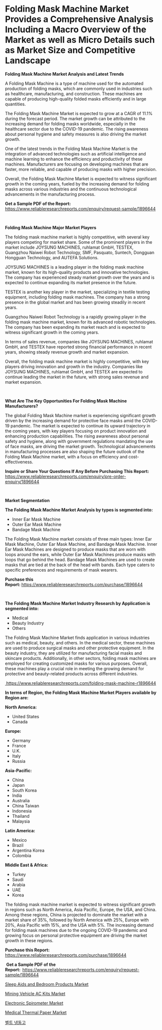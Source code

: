 <p><h1>Folding Mask Machine Market Provides a Comprehensive Analysis Including a Macro Overview of the Market as well as Micro Details such as Market Size and Competitive Landscape</h1></p><p><strong>Folding Mask Machine Market Analysis and Latest Trends</strong></p>
<p><p>A Folding Mask Machine is a type of machine used for the automated production of folding masks, which are commonly used in industries such as healthcare, manufacturing, and construction. These machines are capable of producing high-quality folded masks efficiently and in large quantities.</p><p>The Folding Mask Machine Market is expected to grow at a CAGR of 11.1% during the forecast period. The market growth can be attributed to the increasing demand for folding masks worldwide, especially in the healthcare sector due to the COVID-19 pandemic. The rising awareness about personal hygiene and safety measures is also driving the market growth.</p><p>One of the latest trends in the Folding Mask Machine Market is the integration of advanced technologies such as artificial intelligence and machine learning to enhance the efficiency and productivity of these machines. Manufacturers are focusing on developing machines that are faster, more reliable, and capable of producing masks with higher precision.</p><p>Overall, the Folding Mask Machine Market is expected to witness significant growth in the coming years, fueled by the increasing demand for folding masks across various industries and the continuous technological advancements in the manufacturing process.</p></p>
<p><strong>Get a Sample PDF of the Report:&nbsp;</strong> <a href="https://www.reliableresearchreports.com/enquiry/request-sample/1896644">https://www.reliableresearchreports.com/enquiry/request-sample/1896644</a></p>
<p>&nbsp;</p>
<p><strong>Folding Mask Machine Major Market Players</strong></p>
<p><p>The folding mask machine market is highly competitive, with several key players competing for market share. Some of the prominent players in the market include JOYSUNG MACHINES, ruhlamat GmbH, TESTEX, Guangzhou Naiwei Robot Technology, SMF, Pasquato, Suntech, Dongguan Hongguan Technology, and AUTEFA Solutions.</p><p>JOYSUNG MACHINES is a leading player in the folding mask machine market, known for its high-quality products and innovative technologies. The company has experienced steady market growth over the years and is expected to continue expanding its market presence in the future.</p><p>TESTEX is another key player in the market, specializing in textile testing equipment, including folding mask machines. The company has a strong presence in the global market and has been growing steadily in recent years.</p><p>Guangzhou Naiwei Robot Technology is a rapidly growing player in the folding mask machine market, known for its advanced robotic technologies. The company has been expanding its market reach and is expected to witness significant growth in the coming years.</p><p>In terms of sales revenue, companies like JOYSUNG MACHINES, ruhlamat GmbH, and TESTEX have reported strong financial performance in recent years, showing steady revenue growth and market expansion.</p><p>Overall, the folding mask machine market is highly competitive, with key players driving innovation and growth in the industry. Companies like JOYSUNG MACHINES, ruhlamat GmbH, and TESTEX are expected to continue leading the market in the future, with strong sales revenue and market expansion.</p></p>
<p>&nbsp;</p>
<p><strong>What Are The Key Opportunities For Folding Mask Machine Manufacturers?</strong></p>
<p><p>The global Folding Mask Machine market is experiencing significant growth driven by the increasing demand for protective face masks amid the COVID-19 pandemic. The market is expected to continue its upward trajectory in the coming years, with key players focusing on product innovation and enhancing production capabilities. The rising awareness about personal safety and hygiene, along with government regulations mandating the use of face masks, are driving the market growth. Technological advancements in manufacturing processes are also shaping the future outlook of the Folding Mask Machine market, with a focus on efficiency and cost-effectiveness.</p></p>
<p><strong>Inquire or Share Your Questions If Any Before Purchasing This Report:</strong> <a href="https://www.reliableresearchreports.com/enquiry/pre-order-enquiry/1896644">https://www.reliableresearchreports.com/enquiry/pre-order-enquiry/1896644</a></p>
<p>&nbsp;</p>
<p><strong>Market Segmentation</strong></p>
<p><strong>The Folding Mask Machine Market Analysis by types is segmented into:</strong></p>
<p><ul><li>Inner Ear Mask Machine</li><li>Outer Ear Mask Machine</li><li>Bandage Mask Machine</li></ul></p>
<p><p>The Folding Mask Machine market consists of three main types: Inner Ear Mask Machine, Outer Ear Mask Machine, and Bandage Mask Machine. Inner Ear Mask Machines are designed to produce masks that are worn with loops around the ears, while Outer Ear Mask Machines produce masks with loops that go behind the head. Bandage Mask Machines are used to create masks that are tied at the back of the head with bands. Each type caters to specific preferences and requirements of mask wearers.</p></p>
<p><strong>Purchase this Report:&nbsp;</strong><a href="https://www.reliableresearchreports.com/purchase/1896644">https://www.reliableresearchreports.com/purchase/1896644</a></p>
<p>&nbsp;</p>
<p><strong>The Folding Mask Machine Market Industry Research by Application is segmented into:</strong></p>
<p><ul><li>Medical</li><li>Beauty Industry</li><li>Others</li></ul></p>
<p><p>The Folding Mask Machine Market finds application in various industries such as medical, beauty, and others. In the medical sector, these machines are used to produce surgical masks and other protective equipment. In the beauty industry, they are utilized for manufacturing facial masks and skincare products. Additionally, in other sectors, folding mask machines are employed for creating customized masks for various purposes. Overall, these machines play a crucial role in meeting the growing demand for protective and beauty-related products across different industries.</p></p>
<p><a href="https://www.reliableresearchreports.com/folding-mask-machine-r1896644">&nbsp;https://www.reliableresearchreports.com/folding-mask-machine-r1896644</a></p>
<p><strong>In terms of Region, the Folding Mask Machine Market Players available by Region are:</strong></p>
<p>
    <p> <strong> North America: </strong>
        <ul>
            <li>United States</li>
            <li>Canada</li>
        </ul>
        </p> 
    <p> <strong> Europe: </strong>
        <ul>
            <li>Germany</li>
            <li>France</li>
            <li>U.K.</li>
            <li>Italy</li>
            <li>Russia</li>
        </ul>
        </p> 
    <p> <strong> Asia-Pacific: </strong>
        <ul>
            <li>China</li>
            <li>Japan</li>
            <li>South Korea</li>
            <li>India</li>
            <li>Australia</li>
            <li>China Taiwan</li>
            <li>Indonesia</li>
            <li>Thailand</li>
            <li>Malaysia</li>
        </ul>
        </p> 
    <p> <strong> Latin America: </strong>
        <ul>
            <li>Mexico</li>
            <li>Brazil</li>
            <li>Argentina Korea</li>
            <li>Colombia</li>
        </ul>
        </p> 
    <p> <strong> Middle East & Africa: </strong>
        <ul>
            <li>Turkey</li>
            <li>Saudi</li>
            <li>Arabia</li>
            <li>UAE</li>
            <li>Korea</li>
        </ul>
    </p>
    </p>
<p><p>The folding mask machine market is expected to witness significant growth in regions such as North America, Asia Pacific, Europe, the USA, and China. Among these regions, China is projected to dominate the market with a market share of 35%, followed by North America with 25%, Europe with 20%, Asia Pacific with 15%, and the USA with 5%. The increasing demand for folding mask machines due to the ongoing COVID-19 pandemic and growing focus on personal protective equipment are driving the market growth in these regions.</p></p>
<p><strong>Purchase this Report: </strong><a href="https://www.reliableresearchreports.com/purchase/1896644">https://www.reliableresearchreports.com/purchase/1896644</a></p>
<p>&nbsp;<strong>Get a Sample PDF of the Report:&nbsp;&nbsp;</strong><a href="https://www.reliableresearchreports.com/enquiry/request-sample/1896644">https://www.reliableresearchreports.com/enquiry/request-sample/1896644</a></p>
<p><strong></strong></p>
<p><p><a href="https://www.linkedin.com/pulse/om-products-market-overview-global-trends-future-prospects-ho3qc?trackingId=zmnsDSMiSZSWvP06e6M1UA%3D%3D">Sleep Aids and Bedroom Products Market</a></p><p><a href="https://github.com/bmorecock/Market-Research-Report-List-4/blob/main/mining-vehicle-ac-kits-market.md">Mining Vehicle AC Kits Market</a></p><p><a href="https://issuu.com/reportprime-2/docs/electronic-spirometer-market-size-2030.pptx">Electronic Spirometer Market</a></p><p><a href="https://issuu.com/reportprime-2/docs/medical-thermal-paper-market-size-2030.pptx">Medical Thermal Paper Market</a></p><p><a href="https://medium.com/@percyhagernes9778/%EB%B2%A8%ED%8A%B8-%EB%83%89%EB%8F%99%EA%B3%A0-%EC%8B%9C%EC%9E%A5-%EC%A1%B0%EC%82%AC-%EB%B3%B4%EA%B3%A0%EC%84%9C-2024%EB%85%84%EB%B6%80%ED%84%B0-2031%EB%85%84%EA%B9%8C%EC%A7%80-%EC%95%88%EC%A0%95%EC%A0%81%EC%9D%B8-%EC%97%B0%ED%8F%89%EA%B7%A0-%EC%84%B1%EC%9E%A5%EB%A5%A0%EC%9D%B8-7-4-%EC%99%80-%ED%95%A8%EA%BB%98-%EC%8B%9C%EC%9E%A5-%EC%98%88%EC%B8%A1-%EB%B0%8F-%EC%84%B1%EC%9E%A5-%EC%A0%84%EB%A7%9D-f8ecfd24fac3">벨트 냉동고</a></p></p>